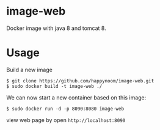 # image-web
Docker image with java 8 and tomcat 8.

# Usage
Build a new image

```
$ git clone https://github.com/happynoom/image-web.git
$ sudo docker build -t image-web ./
```

We can now start a new container based on this image:
```
$ sudo docker run -d -p 8090:8080 image-web
```

view web page by open `http://localhost:8090`